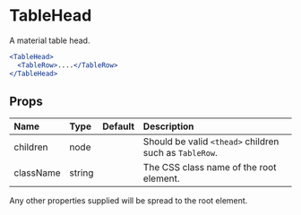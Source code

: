TableHead
=========

A material table head.

```jsx
<TableHead>
  <TableRow>....</TableRow>
</TableHead>
```

Props
-----

| Name | Type | Default | Description |
|:-----|:-----|:--------|:------------|
| children | node |  | Should be valid `<thead>` children such as `TableRow`. |
| className | string |  | The CSS class name of the root element. |

Any other properties supplied will be spread to the root element.
